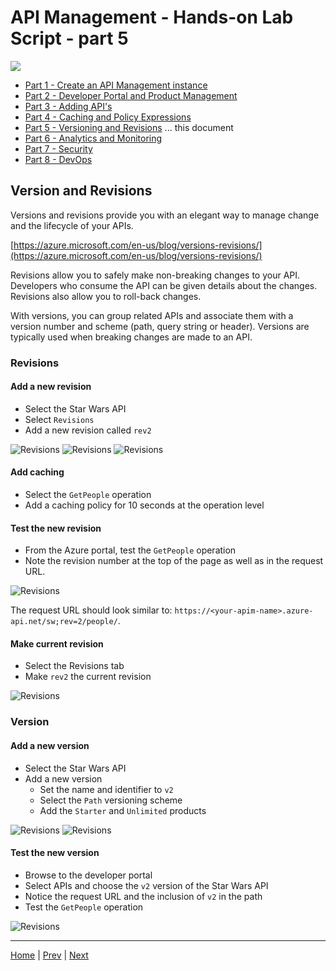 # API Management - Hands-on Lab Script - part 5

![](Images/APIM.png)

- [Part 1 - Create an API Management instance](apimanagement-1.md) 
- [Part 2 - Developer Portal and Product Management](apimanagement-2.md) 
- [Part 3 - Adding API's](apimanagement-3.md) 
- [Part 4 - Caching and Policy Expressions](apimanagement-4.md) 
- [Part 5 - Versioning and Revisions](apimanagement-5.md) ... this document
- [Part 6 - Analytics and Monitoring](apimanagement-6.md)
- [Part 7 - Security](apimanagement-7.md)
- [Part 8 - DevOps](apimanagement-8.md)

## Version and Revisions

Versions and revisions provide you with an elegant way to manage change and the lifecycle of your APIs.

[https://azure.microsoft.com/en-us/blog/versions-revisions/](https://azure.microsoft.com/en-us/blog/versions-revisions/)

Revisions allow you to safely make non-breaking changes to your API. Developers who consume the API can be given details about the changes. Revisions also allow you to roll-back changes.

With versions, you can group related APIs and associate them with a version number and scheme (path, query string or header). Versions are typically used when breaking changes are made to an API.

### Revisions

#### Add a new revision

- Select the Star Wars API
- Select `Revisions`
- Add a new revision called `rev2`

![Revisions](Images/APIMRevisionsMenu.png)
![Revisions](Images/APIMRevisionsAdd.png)
![Revisions](Images/APIMRevisionsCreate.png)

#### Add caching

- Select the `GetPeople` operation
- Add a caching policy for 10 seconds at the operation level

#### Test the new revision

- From the Azure portal, test the `GetPeople` operation
- Note the revision number at the top of the page as well as in the request URL.

![Revisions](Images/APIMRevisionsTest.png)

The request URL should look similar to: `https://<your-apim-name>.azure-api.net/sw;rev=2/people/`.

#### Make current revision

- Select the Revisions tab
- Make `rev2` the current revision

![Revisions](Images/APIMRevisionsMakeCurrent.png)

### Version

#### Add a new version

- Select the Star Wars API
- Add a new version
  - Set the name and identifier to `v2`
  - Select the `Path` versioning scheme
  - Add the `Starter` and `Unlimited` products

![Revisions](Images/APIMVersionsAdd.png)
![Revisions](Images/APIMVersionsCreate.png)

#### Test the new version

- Browse to the developer portal
- Select APIs and choose the `v2` version of the Star Wars API
- Notice the request URL and the inclusion of `v2` in the path
- Test the `GetPeople` operation

![Revisions](Images/APIMVersionsDevPortal.png)

---
[Home](README.md) | [Prev](apimanagement-5.md) | [Next](apimanagement-6.md)
